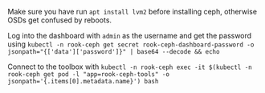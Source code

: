 Make sure you have run
`apt install lvm2`
before installing ceph, otherwise OSDs get confused by reboots.

Log into the dashboard with `admin` as the username and get the password using
`kubectl -n rook-ceph get secret rook-ceph-dashboard-password -o jsonpath="{['data']['password']}" | base64 --decode && echo`

Connect to the toolbox with
`kubectl -n rook-ceph exec -it $(kubectl -n rook-ceph get pod -l "app=rook-ceph-tools" -o jsonpath='{.items[0].metadata.name}') bash`
